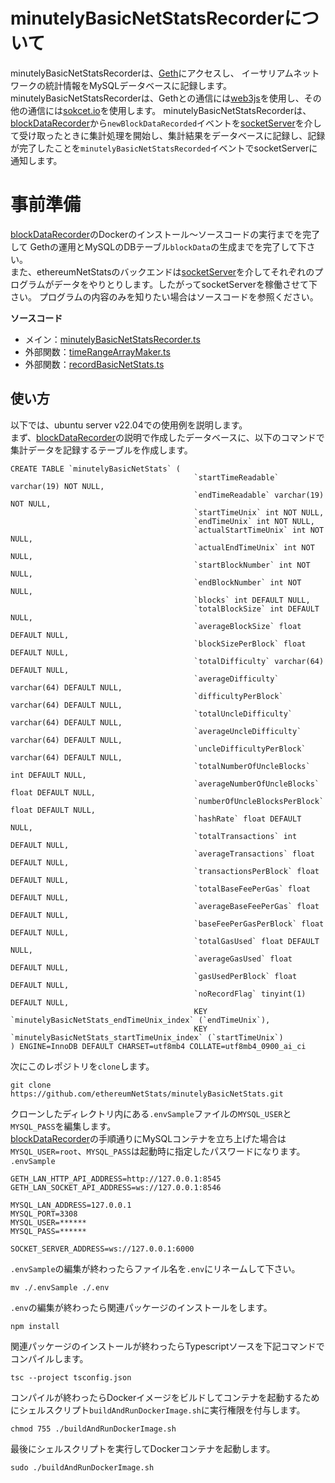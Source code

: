 # minutelyBasicNetStatsRecorderについて
minutelyBasicNetStatsRecorderは、[Geth](https://github.com/ethereum/go-ethereum)にアクセスし、
イーサリアムネットワークの統計情報をMySQLデータベースに記録します。  
minutelyBasicNetStatsRecorderは、Gethとの通信には[web3js](https://github.com/web3/web3.js)を使用し、その他の通信には[sokcet.io](https://socket.io/)を使用します。
minutelyBasicNetStatsRecorderは、[blockDataRecorder](https://github.com/ethereumNetStats/blockDataRecorder)から`newBlockDataRecorded`イベントを[socketServer](https://github.com/ethereumNetStats/socketServer)を介して受け取ったときに集計処理を開始し、集計結果をデータベースに記録し、記録が完了したことを`minutelyBasicNetStatsRecorded`イベントでsocketServerに通知します。

# 事前準備
[blockDataRecorder](https://github.com/ethereumNetStats/blockDataRecorder)のDockerのインストール〜ソースコードの実行までを完了して
Gethの運用とMySQLのDBテーブル`blockData`の生成までを完了して下さい。  
また、ethereumNetStatsのバックエンドは[socketServer](https://github.com/ethereumNetStats/socketServer)を介してそれぞれのプログラムがデータをやりとりします。したがってsocketServerを稼働させて下さい。
プログラムの内容のみを知りたい場合はソースコードを参照ください。  

**ソースコード**
- メイン：[minutelyBasicNetStatsRecorder.ts](https://github.com/ethereumNetStats/minutelyBasicNetStatsRecorder/blob/main/minutelyBasicNetStatsRecorder.ts)
- 外部関数：[timeRangeArrayMaker.ts](https://github.com/ethereumNetStats/minutelyBasicNetStatsRecorder/blob/main/externalFunctions/timeRangeArrayMaker.ts)
- 外部関数：[recordBasicNetStats.ts](https://github.com/ethereumNetStats/minutelyBasicNetStatsRecorder/blob/main/externalFunctions/recordBasicNetStats.ts)

## 使い方
以下では、ubuntu server v22.04での使用例を説明します。  
まず、[blockDataRecorder](https://github.com/ethereumNetStats/blockDataRecorder)の説明で作成したデータベースに、以下のコマンドで集計データを記録するテーブルを作成します。  
```mysql
CREATE TABLE `minutelyBasicNetStats` (
                                         `startTimeReadable` varchar(19) NOT NULL,
                                         `endTimeReadable` varchar(19) NOT NULL,
                                         `startTimeUnix` int NOT NULL,
                                         `endTimeUnix` int NOT NULL,
                                         `actualStartTimeUnix` int NOT NULL,
                                         `actualEndTimeUnix` int NOT NULL,
                                         `startBlockNumber` int NOT NULL,
                                         `endBlockNumber` int NOT NULL,
                                         `blocks` int DEFAULT NULL,
                                         `totalBlockSize` int DEFAULT NULL,
                                         `averageBlockSize` float DEFAULT NULL,
                                         `blockSizePerBlock` float DEFAULT NULL,
                                         `totalDifficulty` varchar(64) DEFAULT NULL,
                                         `averageDifficulty` varchar(64) DEFAULT NULL,
                                         `difficultyPerBlock` varchar(64) DEFAULT NULL,
                                         `totalUncleDifficulty` varchar(64) DEFAULT NULL,
                                         `averageUncleDifficulty` varchar(64) DEFAULT NULL,
                                         `uncleDifficultyPerBlock` varchar(64) DEFAULT NULL,
                                         `totalNumberOfUncleBlocks` int DEFAULT NULL,
                                         `averageNumberOfUncleBlocks` float DEFAULT NULL,
                                         `numberOfUncleBlocksPerBlock` float DEFAULT NULL,
                                         `hashRate` float DEFAULT NULL,
                                         `totalTransactions` int DEFAULT NULL,
                                         `averageTransactions` float DEFAULT NULL,
                                         `transactionsPerBlock` float DEFAULT NULL,
                                         `totalBaseFeePerGas` float DEFAULT NULL,
                                         `averageBaseFeePerGas` float DEFAULT NULL,
                                         `baseFeePerGasPerBlock` float DEFAULT NULL,
                                         `totalGasUsed` float DEFAULT NULL,
                                         `averageGasUsed` float DEFAULT NULL,
                                         `gasUsedPerBlock` float DEFAULT NULL,
                                         `noRecordFlag` tinyint(1) DEFAULT NULL,
                                         KEY `minutelyBasicNetStats_endTimeUnix_index` (`endTimeUnix`),
                                         KEY `minutelyBasicNetStats_startTimeUnix_index` (`startTimeUnix`)
) ENGINE=InnoDB DEFAULT CHARSET=utf8mb4 COLLATE=utf8mb4_0900_ai_ci
```

次にこのレポジトリを`clone`します。
```shell
git clone https://github.com/ethereumNetStats/minutelyBasicNetStats.git
```
クローンしたディレクトリ内にある`.envSample`ファイルの`MYSQL_USER`と`MYSQL_PASS`を編集します。  
[blockDataRecorder](https://github.com/ethereumNetStats/blockDataRecorder)の手順通りにMySQLコンテナを立ち上げた場合は`MYSQL_USER=root`、`MYSQL_PASS`は起動時に指定したパスワードになります。  
`.envSample`
```
GETH_LAN_HTTP_API_ADDRESS=http://127.0.0.1:8545
GETH_LAN_SOCKET_API_ADDRESS=ws://127.0.0.1:8546

MYSQL_LAN_ADDRESS=127.0.0.1
MYSQL_PORT=3308
MYSQL_USER=******
MYSQL_PASS=******

SOCKET_SERVER_ADDRESS=ws://127.0.0.1:6000
```
`.envSample`の編集が終わったらファイル名を`.env`にリネームして下さい。
```shell
mv ./.envSample ./.env 
```
`.env`の編集が終わったら関連パッケージのインストールをします。
```shell
npm install
```
関連パッケージのインストールが終わったらTypescriptソースを下記コマンドでコンパイルします。
```shell
tsc --project tsconfig.json
```
コンパイルが終わったらDockerイメージをビルドしてコンテナを起動するためにシェルスクリプト`buildAndRunDockerImage.sh`に実行権限を付与します。
```shell
chmod 755 ./buildAndRunDockerImage.sh
```
最後にシェルスクリプトを実行してDockerコンテナを起動します。
```shell
sudo ./buildAndRunDockerImage.sh
```
